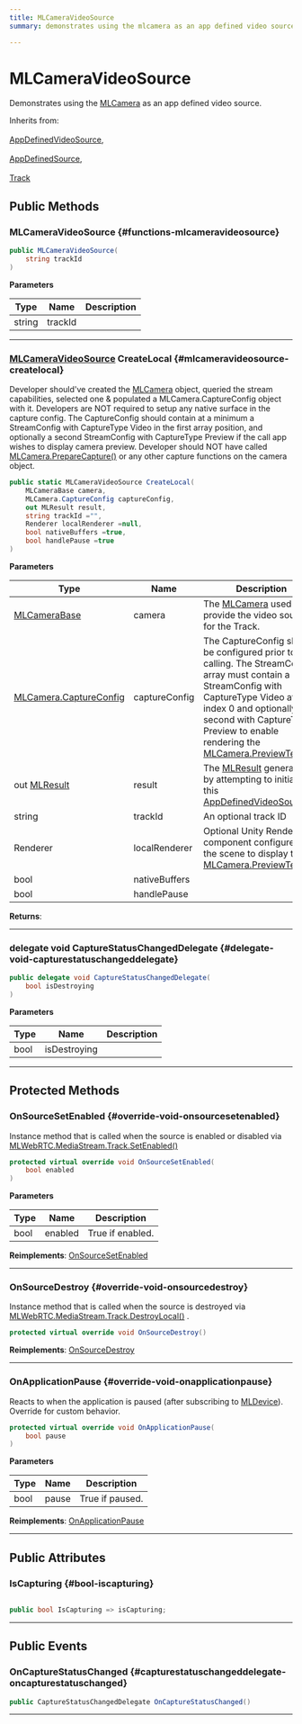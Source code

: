 ```yaml
---
title: MLCameraVideoSource
summary: demonstrates using the mlcamera as an app defined video source. 

---
```


# MLCameraVideoSource




Demonstrates using the [MLCamera](/unity-api/api/UnityEngine.XR.MagicLeap/UnityEngine.XR.MagicLeap.MLCamera.md) as an app defined video source.   


Inherits from: <br></br>[AppDefinedVideoSource](/unity-api/api/UnityEngine.XR.MagicLeap/MLWebRTC/AppDefinedVideoSource/UnityEngine.XR.MagicLeap.MLWebRTC.AppDefinedVideoSource.md),<br></br>[AppDefinedSource](/unity-api/api/UnityEngine.XR.MagicLeap/MLWebRTC/AppDefinedSource/UnityEngine.XR.MagicLeap.MLWebRTC.AppDefinedSource.md),<br></br>[Track](/unity-api/api/UnityEngine.XR.MagicLeap/MLWebRTC/MediaStream/UnityEngine.XR.MagicLeap.MLWebRTC.MediaStream.Track.md)




## Public Methods

###  MLCameraVideoSource {#functions-mlcameravideosource}

```csharp
public MLCameraVideoSource(
    string trackId
)
```


**Parameters**

| Type | Name  | Description  | 
|--|--|--|
| string |trackId||






-----------

### [MLCameraVideoSource](/unity-api/api/UnityEngine.XR.MagicLeap/MLWebRTC/UnityEngine.XR.MagicLeap.MLWebRTC.MLCameraVideoSource.md) CreateLocal {#mlcameravideosource-createlocal}

Developer should've created the [MLCamera](/unity-api/api/UnityEngine.XR.MagicLeap/UnityEngine.XR.MagicLeap.MLCamera.md) object, queried the stream capabilities, selected one & populated a MLCamera.CaptureConfig object with it. Developers are NOT required to setup any native surface in the capture config. The CaptureConfig should contain at a minimum a StreamConfig with CaptureType Video in the first array position, and optionally a second StreamConfig with CaptureType Preview if the call app wishes to display camera preview. Developer should NOT have called [MLCamera.PrepareCapture()](/unity-api/api/UnityEngine.XR.MagicLeap/MLCameraBase/UnityEngine.XR.MagicLeap.MLCameraBase.md#mlresult-preparecapture) or any other capture functions on the camera object. 

```csharp
public static MLCameraVideoSource CreateLocal(
    MLCameraBase camera,
    MLCamera.CaptureConfig captureConfig,
    out MLResult result,
    string trackId ="",
    Renderer localRenderer =null,
    bool nativeBuffers =true,
    bool handlePause =true
)
```


**Parameters**

| Type | Name  | Description  | 
|--|--|--|
| [MLCameraBase](/unity-api/api/UnityEngine.XR.MagicLeap/MLCameraBase/UnityEngine.XR.MagicLeap.MLCameraBase.md) |camera|The [MLCamera](/unity-api/api/UnityEngine.XR.MagicLeap/UnityEngine.XR.MagicLeap.MLCamera.md) used to provide the video source for the Track.|
| [MLCamera.CaptureConfig](/unity-api/api/UnityEngine.XR.MagicLeap/MLCameraBase/UnityEngine.XR.MagicLeap.MLCameraBase.CaptureConfig.md) |captureConfig|The CaptureConfig should be configured prior to calling. The StreamConfigs array must contain a StreamConfig with CaptureType Video at index 0 and optionally a second with CaptureType Preview to enable rendering the [MLCamera.PreviewTexture](/unity-api/api/UnityEngine.XR.MagicLeap/MLCameraBase/UnityEngine.XR.MagicLeap.MLCameraBase.md#rendertexture-previewtexture)|
| out [MLResult](/unity-api/api/UnityEngine.XR.MagicLeap/UnityEngine.XR.MagicLeap.MLResult.md) |result|The [MLResult](/unity-api/api/UnityEngine.XR.MagicLeap/UnityEngine.XR.MagicLeap.MLResult.md) generated by attempting to initialize this [AppDefinedVideoSource](/unity-api/api/UnityEngine.XR.MagicLeap/MLWebRTC/AppDefinedVideoSource/UnityEngine.XR.MagicLeap.MLWebRTC.AppDefinedVideoSource.md).|
| string |trackId|An optional track ID|
| Renderer |localRenderer|Optional Unity Renderer component configured in the scene to display the [MLCamera.PreviewTexture](/unity-api/api/UnityEngine.XR.MagicLeap/MLCameraBase/UnityEngine.XR.MagicLeap.MLCameraBase.md#rendertexture-previewtexture).|
| bool |nativeBuffers||
| bool |handlePause||






**Returns**: 



-----------

### delegate void CaptureStatusChangedDelegate {#delegate-void-capturestatuschangeddelegate}

```csharp
public delegate void CaptureStatusChangedDelegate(
    bool isDestroying
)
```


**Parameters**

| Type | Name  | Description  | 
|--|--|--|
| bool |isDestroying||






-----------

## Protected Methods

### OnSourceSetEnabled {#override-void-onsourcesetenabled}

Instance method that is called when the source is enabled or disabled via  [MLWebRTC.MediaStream.Track.SetEnabled()](/unity-api/api/UnityEngine.XR.MagicLeap/MLWebRTC/MediaStream/UnityEngine.XR.MagicLeap.MLWebRTC.MediaStream.Track.md#mlresult-setenabled) 

```csharp
protected virtual override void OnSourceSetEnabled(
    bool enabled
)
```


**Parameters**

| Type | Name  | Description  | 
|--|--|--|
| bool |enabled|True if enabled.|




**Reimplements**: [OnSourceSetEnabled](/unity-api/api/UnityEngine.XR.MagicLeap/MLWebRTC/AppDefinedSource/UnityEngine.XR.MagicLeap.MLWebRTC.AppDefinedSource.md#abstract-void-onsourcesetenabled)



-----------

### OnSourceDestroy {#override-void-onsourcedestroy}

Instance method that is called when the source is destroyed via  [MLWebRTC.MediaStream.Track.DestroyLocal()](/unity-api/api/UnityEngine.XR.MagicLeap/MLWebRTC/MediaStream/UnityEngine.XR.MagicLeap.MLWebRTC.MediaStream.Track.md#mlresult-destroylocal) . 

```csharp
protected virtual override void OnSourceDestroy()
```




**Reimplements**: [OnSourceDestroy](/unity-api/api/UnityEngine.XR.MagicLeap/MLWebRTC/AppDefinedSource/UnityEngine.XR.MagicLeap.MLWebRTC.AppDefinedSource.md#abstract-void-onsourcedestroy)



-----------

### OnApplicationPause {#override-void-onapplicationpause}

Reacts to when the application is paused (after subscribing to [MLDevice](/unity-api/api/UnityEngine.XR.MagicLeap/UnityEngine.XR.MagicLeap.MLDevice.md)). Override for custom behavior. 

```csharp
protected virtual override void OnApplicationPause(
    bool pause
)
```


**Parameters**

| Type | Name  | Description  | 
|--|--|--|
| bool |pause|True if paused.|




**Reimplements**: [OnApplicationPause](/unity-api/api/UnityEngine.XR.MagicLeap/MLWebRTC/MediaStream/UnityEngine.XR.MagicLeap.MLWebRTC.MediaStream.Track.md#void-onapplicationpause)



-----------

## Public Attributes

### IsCapturing {#bool-iscapturing}

```csharp

public bool IsCapturing => isCapturing;

```






-----------

## Public Events

### OnCaptureStatusChanged {#capturestatuschangeddelegate-oncapturestatuschanged}

```csharp
public CaptureStatusChangedDelegate OnCaptureStatusChanged()
```






-----------

